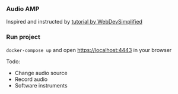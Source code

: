 ### Audio AMP

Inspired and instructed by [tutorial by WebDevSimplified](https://www.youtube.com/watch?v=eEeUFB1iIDo)

### Run project
`docker-compose up` and open [https://localhost:4443](https://localhost:4443) in your browser


Todo: 
* Change audio source
* Record audio
* Software instruments
